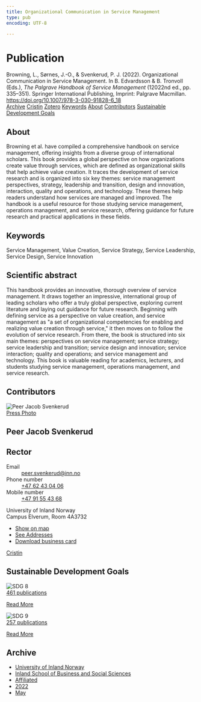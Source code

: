 ```yaml
---
title: Organizational Communication in Service Management
type: pub
encoding: UTF-8

---
```

<h1>Publication</h1>
<article id="csl-bib-container-X5TAZZG7" class="csl-bib-container">
  <div class="csl-bib-body"> <div class="csl-entry">Browning, L., Sørnes, J.-O., &#38; Svenkerud, P. J. (2022). Organizational Communication in Service Management. In B. Edvardsson &#38; B. Tronvoll (Eds.), <i>The Palgrave Handbook of Service Management</i> (12022nd ed., pp. 335–351). Springer International Publishing, Imprint: Palgrave Macmillan. <a href="https://doi.org/10.1007/978-3-030-91828-6_18">https://doi.org/10.1007/978-3-030-91828-6_18</a></div> </div>
  <div class="csl-bib-buttons">
    <a href="#taxonomy-article-X5TAZZG7" alt="archive" class="csl-bib-button">Archive</a>
    <a href="https://app.cristin.no/results/show.jsf?id=2028086" alt="Cristin" class="csl-bib-button">Cristin</a>
    <a href="http://zotero.org/groups/5881554/items/X5TAZZG7" alt="Zotero" class="csl-bib-button">Zotero</a>
    <a href="#keywords-article-X5TAZZG7" alt="keywords" class="csl-bib-button">Keywords</a>
    <a href="#about-article-X5TAZZG7" alt="about_pub" class="csl-bib-button">About</a>
    <a href="#contributors-article-X5TAZZG7" alt="contributors" class="csl-bib-button">Contributors</a>
    <a href="#sdg-article-X5TAZZG7" alt="sdg" class="csl-bib-button">Sustainable Development Goals</a>
  </div>
  <div id="csl-bib-meta-container-X5TAZZG7"></div>
</article>
<div id="csl-bib-meta-X5TAZZG7" class="csl-bib-meta">
  <article id="about-article-X5TAZZG7" class="about_pub-article">
    <h1>About</h1>
    Browning et al. have compiled a comprehensive handbook on service management, offering insights from a diverse group of international scholars. This book provides a global perspective on how organizations create value through services, which are defined as organizational skills that help achieve value creation. It traces the development of service research and is organized into six key themes: service management perspectives, strategy, leadership and transition, design and innovation, interaction, quality and operations, and technology. These themes help readers understand how services are managed and improved. The handbook is a useful resource for those studying service management, operations management, and service research, offering guidance for future research and practical applications in these fields.
  </article>
  <article id="keywords-article-X5TAZZG7" class="keywords-article">
    <h1>Keywords</h1>
    Service Management, Value Creation, Service Strategy, Service Leadership, Service Design, Service Innovation
  </article>
  <article id="abstract-article-X5TAZZG7" class="abstract-article">
    <h1>Scientific abstract</h1>
    This handbook provides an innovative, thorough overview of service management. It draws together an impressive, international group of leading scholars who offer a truly global perspective, exploring current literature and laying out guidance for future research. Beginning with defining service as a perspective on value creation, and service management as "a set of organizational competencies for enabling and realizing value creation through service," it then moves on to follow the evolution of service research. From there, the book is structured into six main themes: perspectives on service management; service strategy; service leadership and transition; service design and innovation; service interaction; quality and operations; and service management and technology. This book is valuable reading for academics, lecturers, and students studying service management, operations management, and service research.
  </article>
  <article id="contributors-article-X5TAZZG7" class="contributors-article">
    <h1>Contributors</h1>
    <div class="personas"> <div class="vrtx-hinn-person-card"> <div class="photo"> <img src="https://www.inn.no/bilder-ansatte/peer-jacob-svenkerud.jpg" alt="Peer Jacob Svenkerud" loading="lazy"><div class="pressPhoto"> <a href="https://www.inn.no/pressebilder-ansatte/peer-jacob-svenkerud.jpg" target="_blank"> Press Photo </a> </div> </div> <div class="info"> <hgroup><h1>Peer Jacob Svenkerud</h1> <h2>Rector</h2> </hgroup><dl> <dt>Email</dt> <dd> <a href="mailto:peer.svenkerud@inn.no">peer.svenkerud@inn.no</a> </dd> <dt>Phone number</dt> <dd><a href="tel:+4762430406"> +47 62 43 04 06 </a></dd> <dt>Mobile number</dt> <dd><a href="tel:+4791554368"> +47 91 55 43 68 </a></dd> </dl> <p> University of Inland Norway<br> Campus Elverum, Room 4A3732 </p> <ul class="vrtx-hinn-links"> <li><a href="https://www.google.com/maps?q=60.88065,11.53734">Show on map</a></li> <li><a href="https://www.inn.no/english/find-an-employee/peer-svenkerud.html#vrtx-hinn-addresses">See Addresses</a></li> <li><a href="https://www.inn.no/english/find-an-employee/peer-svenkerud.html?vrtx=vcf">Download business card</a></li> </ul> </div> </div> <a href="https://app.cristin.no/persons/show.jsf?id=559002" alt="Cristin URL" class="personas-cristin">Cristin</a> </div>
  </article>
  <article id="sdg-article-X5TAZZG7" class="sdg-article">
    <h1>Sustainable Development Goals</h1>
    <div class="sdg-container"><div id="sdg8" class="sdg">
        <img src="{{< params subfolder >}}images/sdg/sdg08_en.png" class="image" alt="SDG 8">
        <div class="sdg-overlay">
          <a href="/en/archive/?key=?sdg=8#archive" class="sdg-publication-count"><span>461</span> publications</a>
          <p><a href="https://sdgs.un.org/goals/goal8" class="sdg-read-more">Read More</a></p>
        </div>
      </div> <div id="sdg9" class="sdg">
        <img src="{{< params subfolder >}}images/sdg/sdg09_en.png" class="image" alt="SDG 9">
        <div class="sdg-overlay">
          <a href="/en/archive/?key=?sdg=9#archive" class="sdg-publication-count"><span>257</span> publications</a>
          <p><a href="https://sdgs.un.org/goals/goal9" class="sdg-read-more">Read More</a></p>
        </div>
      </div></div>
  </article>
  <article id="taxonomy-article-X5TAZZG7" class="taxonomy-article">
    <h1>Archive</h1>
    <ul>
      <li>
        <a href="/en/archive/?key=3DCRN523">University of Inland Norway</a>
      </li>
      <li>
        <a href="/en/archive/?key=DU8Q9LN9">Inland School of Business and Social Sciences</a>
      </li>
      <li>
        <a href="/en/archive/?key=9ESJ3S3Z">Affiliated</a>
      </li>
      <li>
        <a href="/en/archive/?key=6MJKVR8K">2022</a>
      </li>
      <li>
        <a href="/en/archive/?key=437F3X56">May</a>
      </li>
    </ul>
  </article>
</div>
